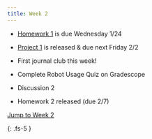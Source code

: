 ```yaml
---
title: Week 2
---
```

- [Homework 1](https://ucb-ee106.github.io/106b-sp24site/assets/hw/hw1.pdf) is due Wednesday 1/24
- [Project 1](https://ucb-ee106.github.io/106b-sp24site/assets/proj/proj1.pdf) is released & due next Friday 2/2
- First journal club this week!
- Complete Robot Usage Quiz on Gradescope

- Discussion 2
- Homework 2 released (due 2/7)

<a href="#Week2">Jump to Week 2 </a>

{: .fs-5 }
